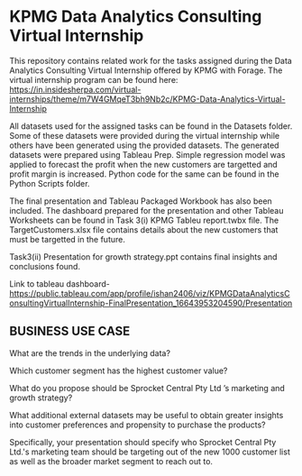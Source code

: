 # KPMG Data Analytics Consulting Virtual Internship
This repository contains related work for the tasks assigned during the Data Analytics Consulting Virtual Internship offered by KPMG with Forage. The virtual internship program can be found here: https://in.insidesherpa.com/virtual-internships/theme/m7W4GMqeT3bh9Nb2c/KPMG-Data-Analytics-Virtual-Internship

All datasets used for the assigned tasks can be found in the Datasets folder. Some of these datasets were provided during the virtual internship while others have been generated using the provided datasets. The generated datasets were prepared using Tableau Prep. Simple regression model was applied to forecast the profit when the new customers are targetted and profit margin is increased. Python code for the same can be found in the Python Scripts folder.

The final presentation and Tableau Packaged Workbook has also been included. The dashboard prepared for the presentation and other Tableau Worksheets can be found in Task 3(i) KPMG Tableu report.twbx file. The TargetCustomers.xlsx file contains details about the new customers that must be targetted in the future.

Task3(ii) Presentation for growth strategy.ppt  contains final insights and conclusions found.

Link to tableau dashboard-https://public.tableau.com/app/profile/ishan2406/viz/KPMGDataAnalyticsConsultingVirtualInternship-FinalPresentation_16643953204590/Presentation

##  BUSINESS USE CASE
What are the trends in the underlying data?

Which customer segment has the highest customer value?

What do you propose should be Sprocket Central Pty Ltd ’s marketing and growth strategy?

What additional external datasets may be useful to obtain greater insights into customer preferences and propensity to purchase the products?

Specifically, your presentation should specify who Sprocket Central Pty Ltd.'s marketing team should be targeting out of the new 1000 customer list as well as the broader market segment to reach out to.


